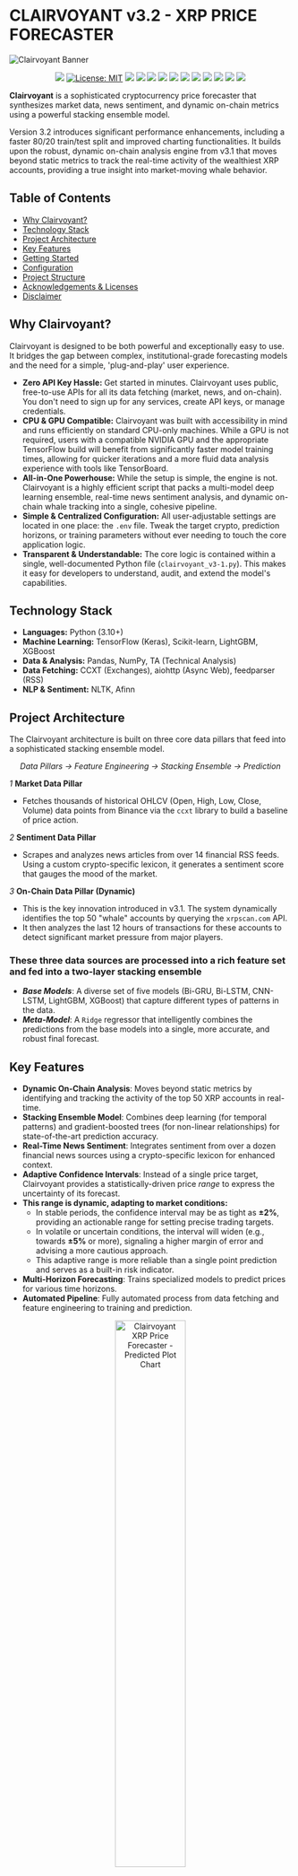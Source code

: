 # CLAIRVOYANT v3.2 - XRP PRICE FORECASTER

<img src="/assets/clairvoyant-banner.jpg" alt="Clairvoyant Banner">

<p align="center">
  <a href="https://www.python.org/" alt="Badge: Python 3.10+"><img src="https://img.shields.io/badge/-3.10%2B-grey?style=flat-square&logo=python&logoColor=white&labelColor=%233776AB"></a>
  <a href="https://opensource.org/licenses/MIT" alt="License: MIT"><img alt="License: MIT" src="https://img.shields.io/badge/License-MIT-blue?style=flat-square"></a>
  <a href="https://www.tensorflow.org/api_docs/python/tf/keras/layers/Bidirectional" alt="Badge: Bi-GRU"><img src="https://img.shields.io/badge/ML-BiGRU-grey?style=flat-square&labelColor=purple"></a>
  <a href="https://www.tensorflow.org/api_docs/python/tf/keras/layers/LSTM" alt="Badge: LSTM"><img src="https://img.shields.io/badge/ML-LSTM-grey?style=flat-square&labelColor=magenta"></a>
  <a href="https://www.tensorflow.org/api_docs/python/tf/keras/layers/ConvLSTM1D" alt="Badge: CNN-LSTM"><img src="https://img.shields.io/badge/ML-CNN--LSTM-grey?style=flat-square&labelColor=red"></a>
  <a href="https://lightgbm.readthedocs.io/en/latest/" alt="Badge: LightGBM"><img src="https://img.shields.io/badge/ML-LightGBM-grey?style=flat-square&labelColor=yellow"></a>
  <a href="https://xgboost.readthedocs.io/en/stable/" alt="Badge: XGBoost"><img src="https://img.shields.io/badge/ML-XGBoost-grey?style=flat-square&labelColor=limegreen" /></a>
  <a href="https://scikit-learn.org/stable/modules/generated/sklearn.linear_model.Ridge.html" alt="Badge: Ridge Regression"><img src="https://img.shields.io/badge/ML-Ridge--Regression-grey?style=flat-square&labelColor=turquiose"></a>
  <a href="https://en.wikipedia.org/wiki/RSS" alt="Badge: RSS"><img src="https://img.shields.io/badge/RSS-FFA500?style=flat-square&logo=rss&logoColor=white"></a>
  <a href="httpshttps://github.com/ccxt/ccxt" alt="Badge: CCXT"><img src="https://img.shields.io/badge/-CCXT-black?style=flat-square&logo=x&logoColor=white&labelColor=black"></a>
  <a href="https://www.tensorflow.org/tensorboard" alt="Badge: TensorBoard"><img src="https://img.shields.io/badge/-TensorBoard-orange?style=flat-square&logo=tensorflow&logoColor=white&labelColor=orange"></a>
  <a href="https://xrpscan.com/" alt="Badge: XRPScan"><img src="https://img.shields.io/badge/XRPScan-black?style=flat-square&logo=xrp&logoColor=white"></a>
  <a href="https://www.paypal.com/paypalme/kb90fund" alt="Badge: Fund my dev"><img src="https://img.shields.io/badge/-support_me-blue?style=flat-square&logo=paypal&logoColor=white"></a>
</p>

**Clairvoyant** is a sophisticated cryptocurrency price forecaster that synthesizes market data, news sentiment, and dynamic on-chain metrics using a powerful stacking ensemble model.

Version 3.2 introduces significant performance enhancements, including a faster 80/20 train/test split and improved charting functionalities. It builds upon the robust, dynamic on-chain analysis engine from v3.1 that moves beyond static metrics to track the real-time activity of the wealthiest XRP accounts, providing a true insight into market-moving whale behavior.

## Table of Contents

- [Why Clairvoyant?](#why-clairvoyant)
- [Technology Stack](#technology-stack)
- [Project Architecture](#project-architecture)
- [Key Features](#key-features)
- [Getting Started](#getting-started)
- [Configuration](#configuration)
- [Project Structure](#project-structure)
- [Acknowledgements & Licenses](#acknowledgements--licenses)
- [Disclaimer](#disclaimer)

## Why Clairvoyant?

Clairvoyant is designed to be both powerful and exceptionally easy to use. It bridges the gap between complex, institutional-grade forecasting models and the need for a simple, 'plug-and-play' user experience.

- **Zero API Key Hassle:** Get started in minutes. Clairvoyant uses public, free-to-use APIs for all its data fetching (market, news, and on-chain). You don't need to sign up for any services, create API keys, or manage credentials.
- **CPU & GPU Compatible:** Clairvoyant was built with accessibility in mind and runs efficiently on standard CPU-only machines. While a GPU is not required, users with a compatible NVIDIA GPU and the appropriate TensorFlow build will benefit from significantly faster model training times, allowing for quicker iterations and a more fluid data analysis experience with tools like TensorBoard.
- **All-in-One Powerhouse:** While the setup is simple, the engine is not. Clairvoyant is a highly efficient script that packs a multi-model deep learning ensemble, real-time news sentiment analysis, and dynamic on-chain whale tracking into a single, cohesive pipeline.
- **Simple & Centralized Configuration:** All user-adjustable settings are located in one place: the `.env` file. Tweak the target crypto, prediction horizons, or training parameters without ever needing to touch the core application logic.
- **Transparent & Understandable:** The core logic is contained within a single, well-documented Python file (`clairvoyant_v3-1.py`). This makes it easy for developers to understand, audit, and extend the model's capabilities.

## Technology Stack

- **Languages:** Python (3.10+)
- **Machine Learning:** TensorFlow (Keras), Scikit-learn, LightGBM, XGBoost
- **Data & Analysis:** Pandas, NumPy, TA (Technical Analysis)
- **Data Fetching:** CCXT (Exchanges), aiohttp (Async Web), feedparser (RSS)
- **NLP & Sentiment:** NLTK, Afinn

## Project Architecture

The Clairvoyant architecture is built on three core data pillars that feed into a sophisticated stacking ensemble model.

<p align="center">
  <em>Data Pillars → Feature Engineering → Stacking Ensemble → Prediction</em>
</p>

*1* **Market Data Pillar**
  
- Fetches thousands of historical OHLCV (Open, High, Low, Close, Volume) data points from Binance via the `ccxt` library to build a baseline of price action.

*2* **Sentiment Data Pillar**
  
- Scrapes and analyzes news articles from over 14 financial RSS feeds. Using a custom crypto-specific lexicon, it generates a sentiment score that gauges the mood of the market.

*3* **On-Chain Data Pillar (Dynamic)**

- This is the key innovation introduced in v3.1. The system dynamically identifies the top 50 "whale" accounts by querying the `xrpscan.com` API.
- It then analyzes the last 12 hours of transactions for these accounts to detect significant market pressure from major players.

### These three data sources are processed into a rich feature set and fed into a two-layer stacking ensemble

- ***Base Models***: A diverse set of five models (Bi-GRU, Bi-LSTM, CNN-LSTM, LightGBM, XGBoost) that capture different types of patterns in the data.
- ***Meta-Model***: A `Ridge` regressor that intelligently combines the predictions from the base models into a single, more accurate, and robust final forecast.

## Key Features

- **Dynamic On-Chain Analysis**: Moves beyond static metrics by identifying and tracking the activity of the top 50 XRP accounts in real-time.
- **Stacking Ensemble Model**: Combines deep learning (for temporal patterns) and gradient-boosted trees (for non-linear relationships) for state-of-the-art prediction accuracy.
- **Real-Time News Sentiment**: Integrates sentiment from over a dozen financial news sources using a crypto-specific lexicon for enhanced context.
- **Adaptive Confidence Intervals**: Instead of a single price target, Clairvoyant provides a statistically-driven price *range* to express the uncertainty of its forecast.
- **This range is dynamic, adapting to market conditions:**
  - In stable periods, the confidence interval may be as tight as **±2%**, providing an actionable range for setting precise trading targets.
  - In volatile or uncertain conditions, the interval will widen (e.g., towards **±5%** or more), signaling a higher margin of error and advising a more cautious approach.
  - This adaptive range is more reliable than a single point prediction and serves as a built-in risk indicator.
- **Multi-Horizon Forecasting**: Trains specialized models to predict prices for various time horizons.
- **Automated Pipeline**: Fully automated process from data fetching and feature engineering to training and prediction.

<p align="center">
  <img width="50%" src="/assets/future_forecast_readme_2.png" alt="Clairvoyant XRP Price Forecaster - Predicted Plot Chart">
  <img align="center" width="50%" src="/assets/sentiment_trend_XRP_readme.png" alt="Clairvoyant XRP Price Forecaster - XRP Sentiment Trend Analyaia Chart">
</p>

## Getting Started

Follow these steps to get Clairvoyant running on your local machine.

*1.***Clone the Repository**

  ```bash
  git clone https://github.com/your-username/clairvoyant.git
  cd clairvoyant
  ```

*2.***Install Dependencies**

  ```bash
  pip install -r requirements.txt
  ```

*3.***Configure the script**
  All user-adjustable parameters are located in the `.env` file. Open this file and modify the values to tune the model's behavior before running.

*4.***Run the Script**
  Execute the main script from your terminal:

  ```bash
  python clairvoyant_v3-2.py
  ```

  The script will handle data fetching, training, and prediction automatically. 
  Results, models, and logs will be saved in their respective directories (`/predictions`, `/models`, `/logs`).

## Configuration

All configuration is handled in the `.env` file. Here is a description of the available parameters:

| Parameter                  | Description                                                                 | Default      | Recommendation / Notes                                       |
| -------------------------- | --------------------------------------------------------------------------- | ------------ | ------------------------------------------------------------ |
| `TICKER`                   | The cryptocurrency pair to trade (as recognized by Binance).                | `XRP/USDT`   | Any valid `ccxt` pair (e.g., `BTC/USDT`, `ETH/USDT`).          |
| `TIMEFRAME`                | The candle timeframe for the data.                                          | `1h`         | Standard `ccxt` timeframes (e.g., `30m`, `4h`, `1d`).          |
| `DATA_LIMIT`               | The number of historical data points (candles) to fetch for training.       | `5000`       | More data can improve accuracy but increases training time.  |
| `PREDICTION_HORIZONS`      | A comma-separated list of future hours to predict.                          | `48`         | e.g., `6,24,48`. The script will train a separate model for each horizon. |
| `SEQUENCE_LENGTH`          | The number of past time steps to use as input for the deep learning models. | `60`         | Should not be changed unless you have a deep understanding of LSTMs. |
| `OPTIMIZE_HYPERPARAMETERS` | Set to `True` to run a lengthy Optuna study to find the best model params.  | `False`      | Recommended to keep `False` for daily runs. Use only for periodic deep tuning. |
| `OPTUNA_TRIALS`            | The number of trials to run during the optimization study.                  | `50`         | Only active if the above is `True`. More trials can find better models but takes longer. |

## Project Structure

```text
clairvoyant/
├── .env                  # User-configurable parameters for the script
├── clairvoyant_v3-2.py   # The core script containing all logic
├── requirements.txt      # Project dependencies
├── README.md             # This file
├── documentation/        # Contains user guides and development notes
├── dtbs/                 # Database files for Optuna hyperparameter studies
├── lexicon/              # Custom sentiment dictionary for crypto terms
│   └── crypto_lexicon.py
├── logs/                 # Stores timestamped TensorBoard logs for each run
│   └── run_YYYYMMDD_HHMMSS/
├── models/               # Stores trained model files (.pkl)
│   ├── base_cnn_lstm_[x]h.pkl
│   └── meta_model_[x]h.pkl
├── predictions/          # Logs predictions and backtest plots
│   ├── predictions.csv
│   ├── future_forecast_1.png
    ├── future_forecast_2.png
    └── future_forecast_3.png
└── sentiment/            # Caches sentiment data and trend plots
    ├── news_sentiment_XRP.csv
    └── sentiment_trend_XRP.png
```

## Acknowledgements & Licenses

This project utilizes several open-source libraries. We are grateful to the developers and contributors of these projects.

- **AFINN**: Licensed under the Apache 2.0 License.
- **CCXT**: Licensed under the MIT License.
- **NLTK (Natural Language Toolkit)**: Licensed under the Apache 2.0 License.
- **aiohttp**: Licensed under the Apache 2.0 License.
- **pandas**: Licensed under the BSD 3-Clause License.
- **joblib**: Licensed under the BSD 3-Clause License.
- **XGBoost**: Licensed under the Apache 2.0 License.
- **ta**: Licensed under the MIT License.

> [NOTE] *This list is not exhaustive.
> For a complete list of dependencies and their licenses, you can use tools like `pip-licenses`.*

> [WARNING] ## Disclaimer
> This project and its predictions are for educational and informational purposes only. Cryptocurrency markets are extremely volatile.
> Always conduct your own research and do not consider this as financial advice. Past performance is not indicative of future results.

